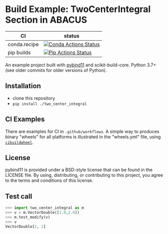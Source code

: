 Build Example: TwoCenterIntegral Section in ABACUS
==============


|      CI              | status |
|----------------------|--------|
| conda.recipe         | [![Conda Actions Status][actions-conda-badge]][actions-conda-link] |
| pip builds           | [![Pip Actions Status][actions-pip-badge]][actions-pip-link] |



An example project built with [pybind11](https://github.com/pybind/pybind11)
and scikit-build-core. Python 3.7+ (see older commits for older versions of
Python).

[actions-badge]:           https://github.com/jieli-matrix/two_center_integral/workflows/Tests/badge.svg
[actions-conda-link]:      https://github.com/jieli-matrix/two_center_integral/actions?query=workflow%3AConda
[actions-conda-badge]:     https://github.com/jieli-matrix/two_center_integral/workflows/Conda/badge.svg
[actions-pip-link]:        https://github.com/jieli-matrix/two_center_integral/actions?query=workflow%3APip
[actions-pip-badge]:       https://github.com/jieli-matrix/two_center_integral/workflows/Pip/badge.svg
[actions-wheels-link]:     https://github.com/jieli-matrix/two_center_integral/actions?query=workflow%3AWheels
[actions-wheels-badge]:    https://github.com/jieli-matrix/two_center_integral/workflows/Wheels/badge.svg


Installation
------------

- clone this repository
- `pip install ./two_center_integral`


CI Examples
-----------

There are examples for CI in `.github/workflows`. A simple way to produces
binary "wheels" for all platforms is illustrated in the "wheels.yml" file,
using [`cibuildwheel`][].

License
-------

pybind11 is provided under a BSD-style license that can be found in the LICENSE
file. By using, distributing, or contributing to this project, you agree to the
terms and conditions of this license.

Test call
---------

```python
>>> import two_center_integral as m
>>> v = m.VectorDouble([1.0,2.0])
>>> m.test_modify(v)
>>> v
VectorDouble[2, 2]
```

[`cibuildwheel`]:          https://cibuildwheel.readthedocs.io
